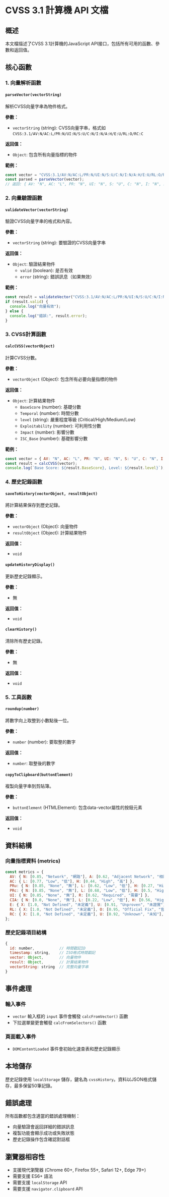 # CVSS 3.1 計算機 API 文檔

## 概述

本文檔描述了CVSS 3.1計算機的JavaScript API接口，包括所有可用的函數、參數和返回值。

## 核心函數

### 1. 向量解析函數

#### `parseVector(vectorString)`
解析CVSS向量字串為物件格式。

**參數：**
- `vectorString` (string): CVSS向量字串，格式如 `CVSS:3.1/AV:N/AC:L/PR:N/UI:N/S:U/C:N/I:N/A:H/E:U/RL:O/RC:C`

**返回值：**
- `Object`: 包含所有向量指標的物件

**範例：**
```javascript
const vector = "CVSS:3.1/AV:N/AC:L/PR:N/UI:N/S:U/C:N/I:N/A:H/E:U/RL:O/RC:C";
const parsed = parseVector(vector);
// 返回: { AV: "N", AC: "L", PR: "N", UI: "N", S: "U", C: "N", I: "N", A: "H", E: "U", RL: "O", RC: "C" }
```

### 2. 向量驗證函數

#### `validateVector(vectorString)`
驗證CVSS向量字串的格式和內容。

**參數：**
- `vectorString` (string): 要驗證的CVSS向量字串

**返回值：**
- `Object`: 驗證結果物件
  - `valid` (boolean): 是否有效
  - `error` (string): 錯誤訊息（如果無效）

**範例：**
```javascript
const result = validateVector("CVSS:3.1/AV:N/AC:L/PR:N/UI:N/S:U/C:N/I:N/A:H");
if (result.valid) {
  console.log("向量有效");
} else {
  console.log("錯誤:", result.error);
}
```

### 3. CVSS計算函數

#### `calcCVSS(vectorObject)`
計算CVSS分數。

**參數：**
- `vectorObject` (Object): 包含所有必要向量指標的物件

**返回值：**
- `Object`: 計算結果物件
  - `BaseScore` (number): 基礎分數
  - `Temporal` (number): 時間分數
  - `level` (string): 嚴重程度等級 (Critical/High/Medium/Low)
  - `Exploitability` (number): 可利用性分數
  - `Impact` (number): 影響分數
  - `ISC_Base` (number): 基礎影響分數

**範例：**
```javascript
const vector = { AV: "N", AC: "L", PR: "N", UI: "N", S: "U", C: "N", I: "N", A: "H", E: "U", RL: "O", RC: "C" };
const result = calcCVSS(vector);
console.log(`Base Score: ${result.BaseScore}, Level: ${result.level}`);
```

### 4. 歷史記錄函數

#### `saveToHistory(vectorObject, resultObject)`
將計算結果保存到歷史記錄。

**參數：**
- `vectorObject` (Object): 向量物件
- `resultObject` (Object): 計算結果物件

**返回值：**
- `void`

#### `updateHistoryDisplay()`
更新歷史記錄顯示。

**參數：**
- 無

**返回值：**
- `void`

#### `clearHistory()`
清除所有歷史記錄。

**參數：**
- 無

**返回值：**
- `void`

### 5. 工具函數

#### `roundup(number)`
將數字向上取整到小數點後一位。

**參數：**
- `number` (number): 要取整的數字

**返回值：**
- `number`: 取整後的數字

#### `copyToClipboard(buttonElement)`
複製向量字串到剪貼簿。

**參數：**
- `buttonElement` (HTMLElement): 包含data-vector屬性的按鈕元素

**返回值：**
- `void`

## 資料結構

### 向量指標資料 (metrics)

```javascript
const metrics = {
  AV: { N: [0.85, "Network", "網路"], A: [0.62, "Adjacent Network", "相鄰網路"], L: [0.55, "Local", "本地"], P: [0.2, "Physical", "實體"] },
  AC: { L: [0.77, "Low", "低"], H: [0.44, "High", "高"] },
  PRu: { N: [0.85, "None", "無"], L: [0.62, "Low", "低"], H: [0.27, "High", "高"] },
  PRc: { N: [0.85, "None", "無"], L: [0.68, "Low", "低"], H: [0.5, "High", "高"] },
  UI: { N: [0.85, "None", "無"], R: [0.62, "Required", "需要"] },
  CIA: { N: [0.0, "None", "無"], L: [0.22, "Low", "低"], H: [0.56, "High", "高"] },
  E: { X: [1.0, "Not Defined", "未定義"], U: [0.91, "Unproven", "未證實"], P: [0.94, "Proof-of-Concept", "概念驗證"], F: [0.97, "Functional", "可行攻擊程式"], H: [1.0, "High", "已廣泛濫用"] },
  RL: { X: [1.0, "Not Defined", "未定義"], O: [0.95, "Official Fix", "官方修補"], T: [0.96, "Temporary Fix", "暫時修補"], W: [0.97, "Workaround", "替代方案"], U: [1.0, "Unavailable", "無修補"] },
  RC: { X: [1.0, "Not Defined", "未定義"], U: [0.92, "Unknown", "未知"], R: [0.96, "Reasonable", "可信"], C: [1.0, "Confirmed", "已確認"] }
};
```

### 歷史記錄項目結構

```javascript
{
  id: number,           // 時間戳記ID
  timestamp: string,    // ISO格式時間戳記
  vector: Object,       // 向量物件
  result: Object,       // 計算結果物件
  vectorString: string  // 完整向量字串
}
```

## 事件處理

### 輸入事件
- `vector` 輸入框的 `input` 事件會觸發 `calcFromVector()` 函數
- 下拉選單變更會觸發 `calcFromSelectors()` 函數

### 頁面載入事件
- `DOMContentLoaded` 事件會初始化速查表和歷史記錄顯示

## 本地儲存

歷史記錄使用 `localStorage` 儲存，鍵名為 `cvssHistory`。資料以JSON格式儲存，最多保留50筆記錄。

## 錯誤處理

所有函數都包含適當的錯誤處理機制：
- 向量驗證會返回詳細的錯誤訊息
- 複製功能會顯示成功或失敗狀態
- 歷史記錄操作包含確認對話框

## 瀏覽器相容性

- 支援現代瀏覽器 (Chrome 60+, Firefox 55+, Safari 12+, Edge 79+)
- 需要支援 ES6+ 語法
- 需要支援 `localStorage` API
- 需要支援 `navigator.clipboard` API
